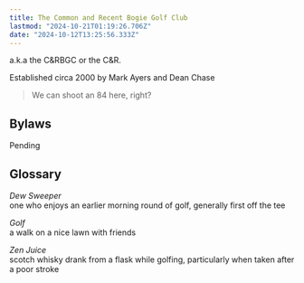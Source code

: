 ```yaml
---
title: The Common and Recent Bogie Golf Club
lastmod: "2024-10-21T01:19:26.706Z"
date: "2024-10-12T13:25:56.333Z"
---
```


a.k.a the <abbr>C\&RBGC</abbr> or the <abbr>C\&R</abbr>.

Established circa 2000 by Mark Ayers and Dean Chase

> We can shoot an 84 here, right?

## Bylaws

Pending

## Glossary

_Dew Sweeper_\
one who enjoys an earlier morning round of golf, generally first off the tee

_Golf_\
a walk on a nice lawn with friends

_Zen Juice_\
scotch whisky drank from a flask while golfing, particularly when taken after a poor stroke
